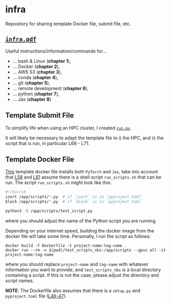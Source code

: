 # infra
Repository for sharing template Docker file, submit file, etc. 

## [`infra.pdf`](infra.pdf)

Useful instructions/information/commands for...
- ... bash \& Linux (**chapter 1**),
- ... Docker (**chapter 2**),
- ... AWS S3 (**chapter 3**),
- ... conda (**chapter 4**), 
- ... git (**chapter 5**), 
- ... remote development (**chapter 6**), 
- ... python (**chapter 7**), 
- ... Jax (**chapter 8**)

## Template Submit File

To simplify life when using an HPC cluster, I created [`run.py`](run.py).

It will likely be necessary to adapt the template file to i) the HPC, and ii) the script that is run, in particular L68 - L71.

## Template Docker File

[This](Dockerfile) template docker file installs both `PyTorch` and `Jax`, take into account that [L58](https://github.com/ImahnShekhzadeh/infra/blob/main/Dockerfile#L58) and [L61](https://github.com/ImahnShekhzadeh/infra/blob/main/Dockerfile#L61) assume there is a shell script `run_scripts.sh` that can be run. 
The script `run_scripts.sh` might look like this:
```bash
#!/bin/sh
isort /app/scripts/*.py  # if `isort` is in `pyproject.toml`
black /app/scripts/*.py  # if `black` is in `pyproject.toml`

python3 -B /app/scripts/test_script.py
```
where you should adjust the name of the Python script you are running.

Depending on your internet speed, building the docker image from the docker file will take some time. Personally, I run the script as follows:
```
docker build -f Dockerfile -t project-name:tag-name .
docker run --rm -v $(pwd)/test_scripts_nbs:/app/scripts --gpus all -it project-name:tag-name
```
where you should replace `project-name` and `tag-name` with whatever information you want to provide, and `test_scripts_nbs` is a local directory containing a script. 
If this is not the case, please adjust the directory and script names.

**NOTE**: The Dockerfile also assumes that there is a `setup.py` and `pyproject.toml` file ([L46-47](https://github.com/ImahnShekhzadeh/infra/blob/main/Dockerfile#L46-L47)).